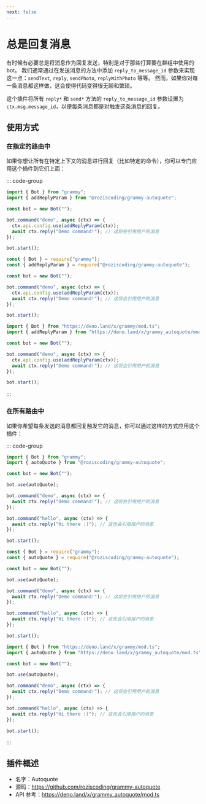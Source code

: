 ```yaml
---
next: false
---
```


# 总是回复消息

有时候有必要总是将消息作为回复发送，特别是对于那些打算要在群组中使用的 bot。
我们通常通过在发送消息的方法中添加 `reply_to_message_id` 参数来实现这一点：`sendText`, `reply`, `sendPhoto`, `replyWithPhoto` 等等。
然而，如果你对每一条消息都这样做，这会使得代码变得很无聊和繁琐。

这个插件将所有 `reply*` 和 `send*` 方法的 `reply_to_message_id` 参数设置为 `ctx.msg.message_id`，以便每条消息都是对触发这条消息的回复。

## 使用方式

### 在指定的路由中

如果你想让所有在特定上下文的消息进行回复（比如特定的命令），你可以专门应用这个插件到它们上面：

::: code-group

```ts [TypeScript]
import { Bot } from "grammy";
import { addReplyParam } from "@roziscoding/grammy-autoquote";

const bot = new Bot("");

bot.command("demo", async (ctx) => {
  ctx.api.config.use(addReplyParam(ctx));
  await ctx.reply("Demo command!"); // 这将会引用用户的消息
});

bot.start();
```

```js [JavaScript]
const { Bot } = require("grammy");
const { addReplyParam } = require("@roziscoding/grammy-autoquote");

const bot = new Bot("");

bot.command("demo", async (ctx) => {
  ctx.api.config.use(addReplyParam(ctx));
  await ctx.reply("Demo command!"); // 这将会引用用户的消息
});

bot.start();
```

```ts [Deno]
import { Bot } from "https://deno.land/x/grammy/mod.ts";
import { addReplyParam } from "https://deno.land/x/grammy_autoquote/mod.ts";

const bot = new Bot("");

bot.command("demo", async (ctx) => {
  ctx.api.config.use(addReplyParam(ctx));
  await ctx.reply("Demo command!"); // 这将会引用用户的消息
});

bot.start();
```

:::

### 在所有路由中

如果你希望每条发送的消息都回复触发它的消息，你可以通过这样的方式应用这个插件：

::: code-group

```ts [TypeScript]
import { Bot } from "grammy";
import { autoQuote } from "@roziscoding/grammy-autoquote";

const bot = new Bot("");

bot.use(autoQuote);

bot.command("demo", async (ctx) => {
  await ctx.reply("Demo command!"); // 这将会引用用户的消息
});

bot.command("hello", async (ctx) => {
  await ctx.reply("Hi there :)"); // 这也会引用用户的消息
});

bot.start();
```

```js [JavaScript]
const { Bot } = require("grammy");
const { autoQuote } = require("@roziscoding/grammy-autoquote");

const bot = new Bot("");

bot.use(autoQuote);

bot.command("demo", async (ctx) => {
  await ctx.reply("Demo command!"); // 这将会引用用户的消息
});

bot.command("hello", async (ctx) => {
  await ctx.reply("Hi there :)"); // 这也会引用用户的消息
});

bot.start();
```

```ts [Deno]
import { Bot } from "https://deno.land/x/grammy/mod.ts";
import { autoQuote } from "https://deno.land/x/grammy_autoquote/mod.ts";

const bot = new Bot("");

bot.use(autoQuote);

bot.command("demo", async (ctx) => {
  await ctx.reply("Demo command!"); // 这将会引用用户的消息
});

bot.command("hello", async (ctx) => {
  await ctx.reply("Hi there :)"); // 这也会引用用户的消息
});

bot.start();
```

:::

## 插件概述

- 名字：Autoquote
- 源码：<https://github.com/roziscoding/grammy-autoquote>
- API 参考：<https://deno.land/x/grammy_autoquote/mod.ts>
